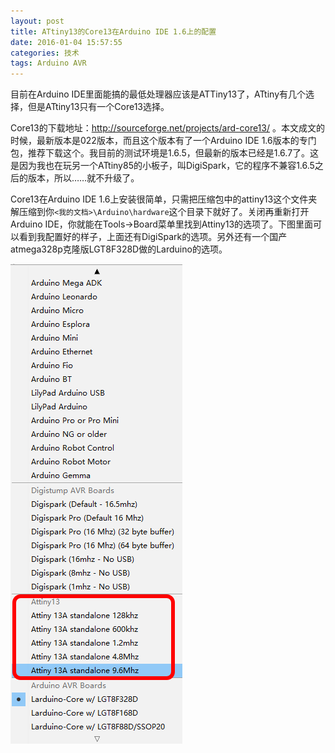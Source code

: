 ```yaml
---
layout: post
title: ATtiny13的Core13在Arduino IDE 1.6上的配置
date: 2016-01-04 15:57:55
categories: 技术
tags: Arduino AVR
---
```


目前在Arduino IDE里面能搞的最低处理器应该是ATTiny13了，ATtiny有几个选择，但是ATtiny13只有一个Core13选择。

Core13的下载地址：http://sourceforge.net/projects/ard-core13/ 。本文成文的时候，最新版本是022版本，而且这个版本有了一个Arduino IDE 1.6版本的专门包，推荐下载这个。我目前的测试环境是1.6.5，但最新的版本已经是1.6.7了。这是因为我也在玩另一个ATtiny85的小板子，叫DigiSpark，它的程序不兼容1.6.5之后的版本，所以……就不升级了。

Core13在Arduino IDE 1.6上安装很简单，只需把压缩包中的attiny13这个文件夹解压缩到你`<我的文档>\Arduino\hardware`这个目录下就好了。关闭再重新打开Arduino IDE，你就能在Tools->Board菜单里找到Attiny13的选项了。下图里面可以看到我配置好的样子，上面还有DigiSpark的选项。另外还有一个国产atmega328p克隆版LGT8F328D做的Larduino的选项。

![](/images/2016/01/image.png)
